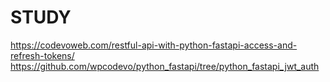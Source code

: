 # STUDY

https://codevoweb.com/restful-api-with-python-fastapi-access-and-refresh-tokens/
https://github.com/wpcodevo/python_fastapi/tree/python_fastapi_jwt_auth